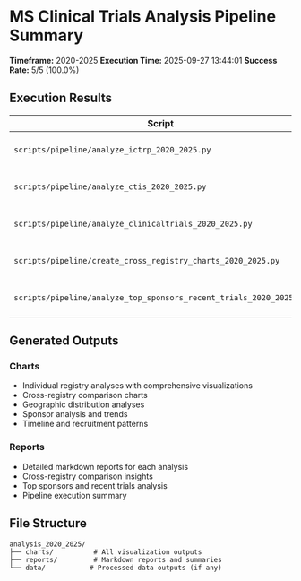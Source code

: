 # MS Clinical Trials Analysis Pipeline Summary

**Timeframe:** 2020-2025
**Execution Time:** 2025-09-27 13:44:01
**Success Rate:** 5/5 (100.0%)

## Execution Results

| Script | Description | Status |
|--------|-------------|---------|
| `scripts/pipeline/analyze_ictrp_2020_2025.py` | WHO ICTRP Analysis (2020-2025) | ✅ SUCCESS |
| `scripts/pipeline/analyze_ctis_2020_2025.py` | EU CTIS Analysis (2020-2025) | ✅ SUCCESS |
| `scripts/pipeline/analyze_clinicaltrials_2020_2025.py` | ClinicalTrials.gov Analysis (2020-2025) | ✅ SUCCESS |
| `scripts/pipeline/create_cross_registry_charts_2020_2025.py` | Cross-Registry Comparison Charts | ✅ SUCCESS |
| `scripts/pipeline/analyze_top_sponsors_recent_trials_2020_2025.py` | Top Sponsors & Recent Trials Analysis | ✅ SUCCESS |

## Generated Outputs

### Charts
- Individual registry analyses with comprehensive visualizations
- Cross-registry comparison charts
- Geographic distribution analyses
- Sponsor analysis and trends
- Timeline and recruitment patterns

### Reports
- Detailed markdown reports for each analysis
- Cross-registry comparison insights
- Top sponsors and recent trials analysis
- Pipeline execution summary

## File Structure
```
analysis_2020_2025/
├── charts/          # All visualization outputs
├── reports/         # Markdown reports and summaries
└── data/           # Processed data outputs (if any)
```